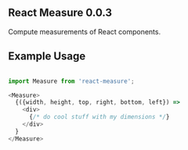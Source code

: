 ## React Measure 0.0.3

Compute measurements of React components.

## Example Usage

```javascript

import Measure from 'react-measure';

<Measure>
  {({width, height, top, right, bottom, left}) =>
    <div>
      {/* do cool stuff with my dimensions */}
    </div>
  }
</Measure>
```